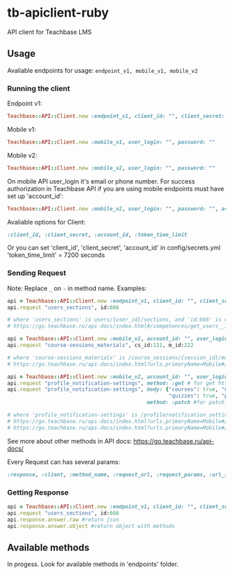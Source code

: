 # tb-apiclient-ruby
API client for Teachbase LMS

## Usage
Avaliable endpoints for usage: 
`endpoint_v1, mobile_v1, mobile_v2`

### Running the client

Endpoint v1:

```ruby
Teachbase::API::Client.new :endpoint_v1, client_id: "", client_secret: ""
```

Mobile v1:

```ruby
Teachbase::API::Client.new :mobile_v1, user_login: "", password: ""
```

Mobile v2:

```ruby
Teachbase::API::Client.new :mobile_v2, user_login: "", password: ""
```

On mobile API user_login it's email or phone number.
For success authorization in Teachbase API if you are using mobile endpoints must have set up 'account_id':

```ruby
Teachbase::API::Client.new :mobile_v2, user_login: "", password: "", account_id: ""
```

Avaliable options for Client:
```ruby
:client_id, :client_secret, :account_id, :token_time_limit
```

Or you can set 'client_id', 'client_secret', 'account_id' in config/secrets.yml
'token_time_limit' = 7200 seconds

### Sending Request

Note: Replace `_` on `-` in method name.
Examples:

```ruby
api = Teachbase::API::Client.new :endpoint_v1, client_id: "", client_secret: ""
api.request "users_sections", id:666

# where 'users_sections' is users/{user_id}/sections, and 'id:666' is user id
# https://go.teachbase.ru/api-docs/index.html#/competences/get_users__id__sections

api = Teachbase::API::Client.new :mobile_v2, account_id: "", user_login: "", password: ""
api.request "course-sessions_materials", cs_id:111, m_id:222

# where 'course-sessions_materials' is /course_sessions/{session_id}/materials/{id}, and 'cs_id:111' is session_id, m_id:222 is material's id
# https://go.teachbase.ru/api-docs/index.html?urls.primaryName=Mobile#/materials/get_course_sessions__session_id__materials__id_

api = Teachbase::API::Client.new :mobile_v2, account_id: "", user_login: "", password: ""
api.request "profile_notification-settings", method: :get # for get http method
api.request "profile_notification-settings", body: {"courses": true, "news": true, "tasks": true,
                                                    "quizzes": true, "programs": true, "webinars": false},
                                             method: :patch #for patch http method

# where 'profile_notification-settings' is /profile/notification_settings
# https://go.teachbase.ru/api-docs/index.html?urls.primaryName=Mobile#/notification%20settings/get_profile_notification_settings
# https://go.teachbase.ru/api-docs/index.html?urls.primaryName=Mobile#/notification%20settings/patch_profile_notification_settings
```

See more about other methods in API docs: https://go.teachbase.ru/api-docs/

Every Request can has several params:
```ruby
:response, :client, :method_name, :request_url, :request_params, :url_ids, :account_id, :http_method, :payload
```

### Getting Response

```ruby
api = Teachbase::API::Client.new :endpoint_v1, client_id: "", client_secret: ""
api.request "users_sections", id:666
api.response.answer.raw #return json
api.response.answer.object #return object with methods
```

## Available methods
In progess. Look for available methods in 'endpoints' folder.

